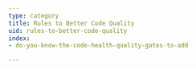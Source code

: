 ```yaml
---
type: category
title: Rules to Better Code Quality
uid: rules-to-better-code-quality
index:
- do-you-know-the-code-health-quality-gates-to-add

---
```


<p>​​<br><br></p>

